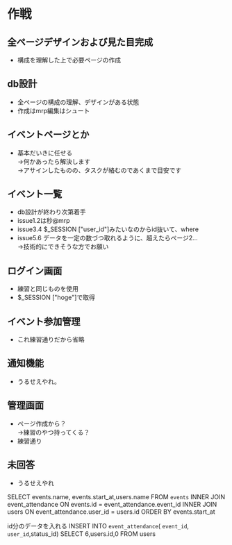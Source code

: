 # 作戦
## 全ページデザインおよび見た目完成
* 構成を理解した上で必要ページの作成
## db設計
* 全ページの構成の理解、デザインがある状態
* 作成はmrp編集はシュート
## イベントページとか
* 基本だいきに任せる  
→何かあったら解決します  
→アサインしたものの、タスクが絡むのであくまで目安です
## イベント一覧
* db設計が終わり次第着手
* issue1.2は秒@mrp
* issue3.4 $_SESSION ["user_id"]みたいなのからid抜いて、where
* issue5.6 データを一定の数づつ取れるように、超えたらページ2...  
→技術的にできそうな方でお願い
## ログイン画面
* 練習と同じものを使用
* $_SESSION ["hoge"]で取得
## イベント参加管理
* これ練習通りだから省略
## 通知機能
* うるせえやれ。
## 管理画面
* ページ作成から？  
→練習のやつ持ってくる？
* 練習通り
## 未回答
* うるせえやれ

SELECT events.name, events.start_at,users.name FROM `events` 
INNER JOIN event_attendance ON events.id = event_attendance.event_id
INNER JOIN users ON event_attendance.user_id = users.id
ORDER BY events.start_at

id分のデータを入れる
INSERT INTO `event_attendance`( `event_id`, `user_id`,status_id) 
SELECT 6,users.id,0 FROM users

